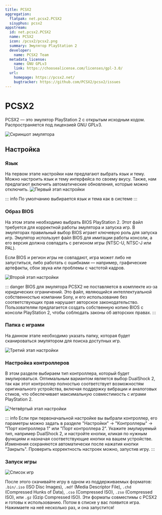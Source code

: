```yaml
---
title: PCSX2
aggregation:
  flatpak: net.pcsx2.PCSX2
  sisyphus: pcsx2
appstream:
  id: net.pcsx2.PCSX2
  name: PCSX2
  icon: /pcsx2/pcsx2.png
  summary: Эмулятор PlayStation 2
  developer:
    name: PCSX2 Team
  metadata_license:
    name: GNU GPLv3
    link: https://choosealicense.com/licenses/gpl-3.0/
  url:
    homepage: https://pcsx2.net/
    bugtracker: https://github.com/PCSX2/pcsx2/issues
---
```

# PCSX2

PCSX2 — это эмулятор PlayStation 2 с открытым исходным кодом. Распространяется под лицензией GNU GPLv3.

![Скриншот эмулятора](https://flathub.org/_next/image?url=https%3A%2F%2Fdl.flathub.org%2Fmedia%2Fnet%2Fpcsx2%2FPCSX2%2F6d5e6671646868c8cbcc24b5c7121918%2Fscreenshots%2Fimage-1_orig.webp&w=1200&q=75)

<!--@include: @apps/.parts/install/content-flatpak.md-->

<!--@include: @apps/.parts/install/content-repo.md-->

## Настройка

### Язык

На первом этапе настройки нам предлагают выбрать язык и тему. Можно настроить язык и тему интерфейса по своему вкусу. Также, нам предлагают включить автоматические обновления, которые можно отключить.
![Первый этап настройки](/pcsx2/pcsx2-image.png)

::: info
По умолчанию выбирается язык и тема как в системе
:::

### Образ BIOS

На этом этапе необходимо выбрать BIOS PlayStation 2. Этот файл требуется для корректной работы эмулятора и запуска игр. В эмуляторах правильный выбор BIOS играет ключевую роль для запуска игр. Эмулятор использует файл BIOS для имитации работы консоли, а его версия должна совпадать с регионом игры (NTSC-U, NTSC-J или PAL).

Если BIOS и регион игры не совпадают, игра может либо не запуститься, либо работать с ошибками — например, графические артефакты, сбои звука или проблемы с частотой кадров.

![Второй этап настройки](/pcsx2/pcsx2-image2.png)

::: danger
BIOS для эмулятора PCSX2 не поставляется в комплекте из-за юридических ограничений. Это файл, являющийся интеллектуальной собственностью компании Sony, и его использование без соответствующих прав нарушает авторское законодательство. Пользователям предлагается создать собственную копию BIOS с консоли PlayStation 2, чтобы соблюдать законы об авторских правах.
:::

### Папка с играми

На данном этапе необходимо указать папку, которая будет сканироваться эмулятором для поиска доступных игр.

![Третий этап настройки](/pcsx2/pcsx2-image3.png)

### Настройка контроллеров

В этом разделе  выбираем тип контроллера, который будет эмулироваться. Оптимальным вариантом является выбор DualShock 2, так как этот контроллер полностью соответствует возможностям оригинального устройства, включая поддержку вибрации и аналоговых стиков, что обеспечивает максимальную совместимость с играми PlayStation 2.


![Четвёртый этап настройки](/pcsx2/pcsx2-image4.png)

::: info
Если при первоначальной настройке вы выбрали контроллер, его параметры можно задать в разделе "Настройки" → "Контроллеры" → "Порт контроллера 1" или "Порт контроллера 2". Укажите эмулируемый тип, например DualShock 2, и настройте кнопки, кликая по нужным функциям и назначая соответствующие кнопки на вашем устройстве. Изменения сохраняются автоматически после нажатия кнопки "Закрыть". Проверить корректность настроек можно, запустив игру.
:::

### Запуск игры

![Список игр](/pcsx2/pcsx2-image5.png)

После этого скачивайте игру в одном из поддерживаемых форматов: `.bin/.iso` (ISO Disc Images), `.mdf` (Media Descriptor File), `.chd` (Compressed Hunks of Data), `.cso` (Compressed ISO), `.zso` (Compressed ISO), или `.gz` (Gzip Compressed ISO). Эти форматы совместимы с PCSX2 и готовы к использованию. Потом в списке у вас появится игра. Нажимаете на неё несколько раз, и она запустится!


